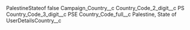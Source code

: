 <?xml version="1.0" encoding="UTF-8"?>
<CustomMetadata xmlns="http://soap.sforce.com/2006/04/metadata" xmlns:xsi="http://www.w3.org/2001/XMLSchema-instance" xmlns:xsd="http://www.w3.org/2001/XMLSchema">
    <label>PalestineStateof</label>
    <protected>false</protected>
    <values>
        <field>Campaign_Country__c</field>
        <value xsi:nil="true"/>
    </values>
    <values>
        <field>Country_Code_2_digit__c</field>
        <value xsi:type="xsd:string">PS</value>
    </values>
    <values>
        <field>Country_Code_3_digit__c</field>
        <value xsi:type="xsd:string">PSE</value>
    </values>
    <values>
        <field>Country_Code_full__c</field>
        <value xsi:type="xsd:string">Palestine, State of</value>
    </values>
    <values>
        <field>UserDetailsCountry__c</field>
        <value xsi:nil="true"/>
    </values>
</CustomMetadata>
